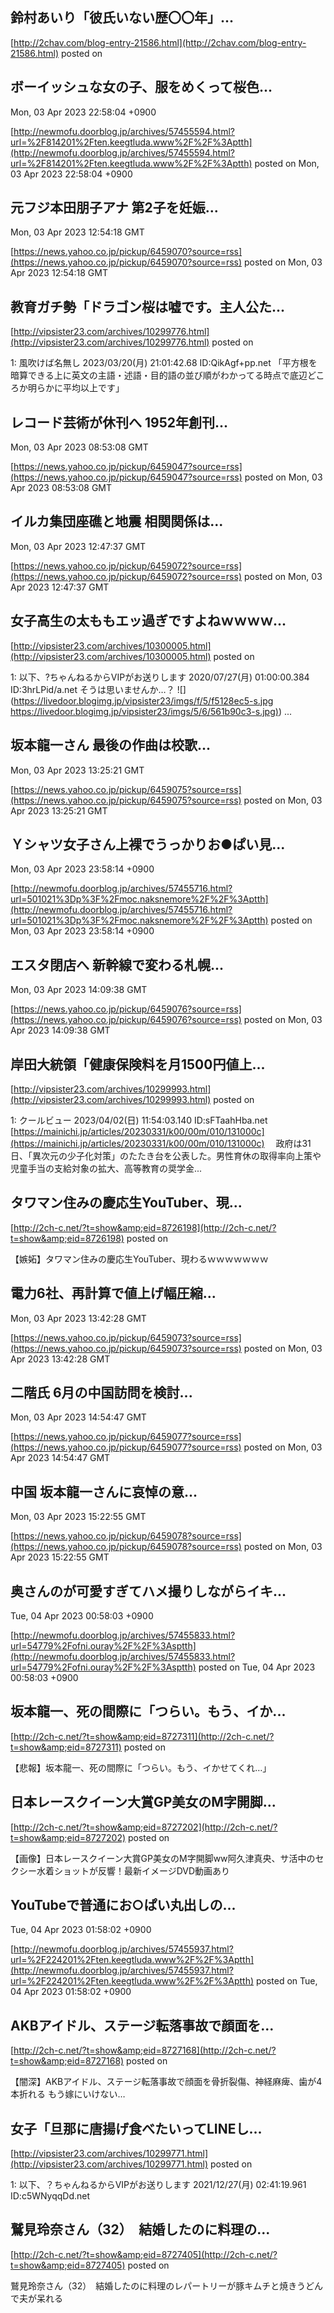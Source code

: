 

## 鈴村あいり「彼氏いない歴〇〇年」...
  

[http://2chav.com/blog-entry-21586.html](http://2chav.com/blog-entry-21586.html)
posted on 

<!--more-->



##  ボーイッシュな女の子、服をめくって桜色...
  Mon, 03 Apr 2023 22:58:04 +0900

[http://newmofu.doorblog.jp/archives/57455594.html?url=%2F814201%2Ften.keegtluda.www%2F%2F%3Aptth](http://newmofu.doorblog.jp/archives/57455594.html?url=%2F814201%2Ften.keegtluda.www%2F%2F%3Aptth)
posted on Mon, 03 Apr 2023 22:58:04 +0900

<!--more-->



## 元フジ本田朋子アナ 第2子を妊娠...
  Mon, 03 Apr 2023 12:54:18 GMT

[https://news.yahoo.co.jp/pickup/6459070?source=rss](https://news.yahoo.co.jp/pickup/6459070?source=rss)
posted on Mon, 03 Apr 2023 12:54:18 GMT

<!--more-->



## 教育ガチ勢「ドラゴン桜は嘘です。主人公た...
  

[http://vipsister23.com/archives/10299776.html](http://vipsister23.com/archives/10299776.html)
posted on 

<!--more-->

1: 風吹けば名無し 2023/03/20(月) 21:01:42.68 ID:QikAgf+pp.net 「平方根を暗算できる上に英文の主語・述語・目的語の並び順がわかってる時点で底辺どころか明らかに平均以上です」

## レコード芸術が休刊へ 1952年創刊...
  Mon, 03 Apr 2023 08:53:08 GMT

[https://news.yahoo.co.jp/pickup/6459047?source=rss](https://news.yahoo.co.jp/pickup/6459047?source=rss)
posted on Mon, 03 Apr 2023 08:53:08 GMT

<!--more-->



## イルカ集団座礁と地震 相関関係は...
  Mon, 03 Apr 2023 12:47:37 GMT

[https://news.yahoo.co.jp/pickup/6459072?source=rss](https://news.yahoo.co.jp/pickup/6459072?source=rss)
posted on Mon, 03 Apr 2023 12:47:37 GMT

<!--more-->



## 女子高生の太ももエッ過ぎですよねｗｗｗｗ...
  

[http://vipsister23.com/archives/10300005.html](http://vipsister23.com/archives/10300005.html)
posted on 

<!--more-->

1: 以下、?ちゃんねるからVIPがお送りします 2020/07/27(月) 01:00:00.384 ID:3hrLPid/a.net そうは思いませんか…？ ![](https://livedoor.blogimg.jp/vipsister23/imgs/f/5/f5128ec5-s.jpg [https://livedoor.blogimg.jp/vipsister23/imgs/5/6/561b90c3-s.jpg)](https://livedoor.blogimg.jp/vipsister23/imgs/5/6/561b90c3-s.jpg)) ...

## 坂本龍一さん 最後の作曲は校歌...
  Mon, 03 Apr 2023 13:25:21 GMT

[https://news.yahoo.co.jp/pickup/6459075?source=rss](https://news.yahoo.co.jp/pickup/6459075?source=rss)
posted on Mon, 03 Apr 2023 13:25:21 GMT

<!--more-->



## Ｙシャツ女子さん上裸でうっかりお●ぱい見...
  Mon, 03 Apr 2023 23:58:14 +0900

[http://newmofu.doorblog.jp/archives/57455716.html?url=501021%3Dp%3F%2Fmoc.naksnemore%2F%2F%3Aptth](http://newmofu.doorblog.jp/archives/57455716.html?url=501021%3Dp%3F%2Fmoc.naksnemore%2F%2F%3Aptth)
posted on Mon, 03 Apr 2023 23:58:14 +0900

<!--more-->



## エスタ閉店へ 新幹線で変わる札幌...
  Mon, 03 Apr 2023 14:09:38 GMT

[https://news.yahoo.co.jp/pickup/6459076?source=rss](https://news.yahoo.co.jp/pickup/6459076?source=rss)
posted on Mon, 03 Apr 2023 14:09:38 GMT

<!--more-->



## 岸田大統領「健康保険料を月1500円値上...
  

[http://vipsister23.com/archives/10299993.html](http://vipsister23.com/archives/10299993.html)
posted on 

<!--more-->

1: クールビュー 2023/04/02(日) 11:54:03.140 ID:sFTaahHba.net [https://mainichi.jp/articles/20230331/k00/00m/010/131000c](https://mainichi.jp/articles/20230331/k00/00m/010/131000c) 　政府は31日、「異次元の少子化対策」のたたき台を公表した。男性育休の取得率向上策や児童手当の支給対象の拡大、高等教育の奨学金...

## タワマン住みの慶応生YouTuber、現...
  

[http://2ch-c.net/?t=show&amp;eid=8726198](http://2ch-c.net/?t=show&amp;eid=8726198)
posted on 

<!--more-->

【嫉妬】タワマン住みの慶応生YouTuber、現わるｗｗｗｗｗｗｗ

## 電力6社、再計算で値上げ幅圧縮...
  Mon, 03 Apr 2023 13:42:28 GMT

[https://news.yahoo.co.jp/pickup/6459073?source=rss](https://news.yahoo.co.jp/pickup/6459073?source=rss)
posted on Mon, 03 Apr 2023 13:42:28 GMT

<!--more-->



## 二階氏 6月の中国訪問を検討...
  Mon, 03 Apr 2023 14:54:47 GMT

[https://news.yahoo.co.jp/pickup/6459077?source=rss](https://news.yahoo.co.jp/pickup/6459077?source=rss)
posted on Mon, 03 Apr 2023 14:54:47 GMT

<!--more-->



## 中国 坂本龍一さんに哀悼の意...
  Mon, 03 Apr 2023 15:22:55 GMT

[https://news.yahoo.co.jp/pickup/6459078?source=rss](https://news.yahoo.co.jp/pickup/6459078?source=rss)
posted on Mon, 03 Apr 2023 15:22:55 GMT

<!--more-->



## 奥さんのが可愛すぎてハメ撮りしながらイキ...
  Tue, 04 Apr 2023 00:58:03 +0900

[http://newmofu.doorblog.jp/archives/57455833.html?url=54779%2Fofni.ouray%2F%2F%3Asptth](http://newmofu.doorblog.jp/archives/57455833.html?url=54779%2Fofni.ouray%2F%2F%3Asptth)
posted on Tue, 04 Apr 2023 00:58:03 +0900

<!--more-->



## 坂本龍一、死の間際に「つらい。もう、イか...
  

[http://2ch-c.net/?t=show&amp;eid=8727311](http://2ch-c.net/?t=show&amp;eid=8727311)
posted on 

<!--more-->

【悲報】坂本龍一、死の間際に「つらい。もう、イかせてくれ…」

## 日本レースクイーン大賞GP美女のM字開脚...
  

[http://2ch-c.net/?t=show&amp;eid=8727202](http://2ch-c.net/?t=show&amp;eid=8727202)
posted on 

<!--more-->

【画像】日本レースクイーン大賞GP美女のM字開脚ww阿久津真央、サ活中のセクシー水着ショットが反響！最新イメージDVD動画あり

##  YouTubeで普通にお○ぱい丸出しの...
  Tue, 04 Apr 2023 01:58:02 +0900

[http://newmofu.doorblog.jp/archives/57455937.html?url=%2F224201%2Ften.keegtluda.www%2F%2F%3Aptth](http://newmofu.doorblog.jp/archives/57455937.html?url=%2F224201%2Ften.keegtluda.www%2F%2F%3Aptth)
posted on Tue, 04 Apr 2023 01:58:02 +0900

<!--more-->



## AKBアイドル、ステージ転落事故で顔面を...
  

[http://2ch-c.net/?t=show&amp;eid=8727168](http://2ch-c.net/?t=show&amp;eid=8727168)
posted on 

<!--more-->

【闇深】AKBアイドル、ステージ転落事故で顔面を骨折裂傷、神経麻痺、歯が4本折れる もう嫁にいけない…

## 女子「旦那に唐揚げ食べたいってLINEし...
  

[http://vipsister23.com/archives/10299771.html](http://vipsister23.com/archives/10299771.html)
posted on 

<!--more-->

1: 以下、？ちゃんねるからVIPがお送りします 2021/12/27(月) 02:41:19.961 ID:c5WNyqqDd.net

## 鷲見玲奈さん（32）　結婚したのに料理の...
  

[http://2ch-c.net/?t=show&amp;eid=8727405](http://2ch-c.net/?t=show&amp;eid=8727405)
posted on 

<!--more-->

鷲見玲奈さん（32）　結婚したのに料理のレパートリーが豚キムチと焼きうどんで夫が呆れる
